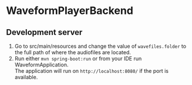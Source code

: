# WaveformPlayerBackend

## Development server
1) Go to src/main/resources and change the value of `wavefiles.folder` to the full path of where the audiofiles are located.
2) Run either `mvn spring-boot:run` or from your IDE run WaveformApplication.  
The application will run on `http://localhost:8080/` if the port is available.